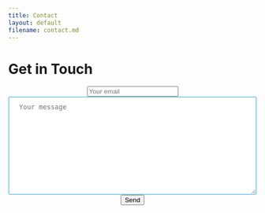 ```yaml
---
title: Contact
layout: default
filename: contact.md
---
```


# Get in Touch

<style> 
input[type=text]
{
  width: 100%;
  padding: 12px 20px;
  margin: 8px 0;
  box-sizing: border-box;
  
  border: 2px solid skyblue;
  border-radius: 4px;
}
  
textarea
{
  width: 100%;
  height: 200px;
  padding: 12px 20px;
  box-sizing: border-box;
  
  border: 2px solid skyblue;
  border-radius: 4px;
  
  resize: vertical;
}
  
input[type=button], input[type=submit], input[type=reset]
{
  background-color: skyblue;
  border: none;
  border-radius: 4px;
  color: white;
  padding: 16px 32px;
  
  font-weight: bold;
  font-size: 14px;
  text-decoration: none;
  text-transform: uppercase;
  
  margin: 4px 2px;
  cursor: pointer;
}
  
input[type=text]:focus
{
  background-color: #F2F2F2;
}
textarea:focus
{
  background-color: #F2F2F2;
}
</style>

<div id="contact" align="center">
<form action="https://formspree.io/f/xayzavyk" method="POST">
<input type="email" name="Email" width="100%" placeholder="Your email" required><br>
<input type="hidden" name="_subject" width="100%" value="Webpage Contact" />
<textarea name="Message" width="100%" placeholder="Your message" required></textarea><br>
<button type="submit" align="center">Send</button>
</form>
</div>
